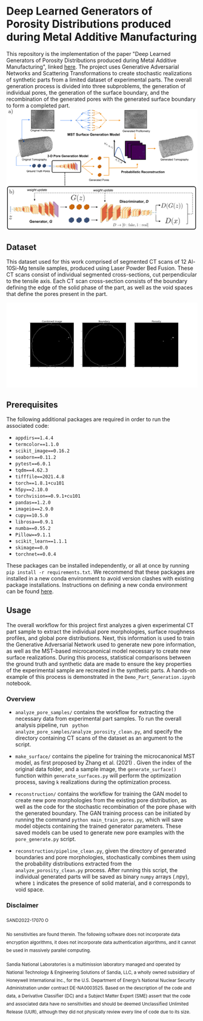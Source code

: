 # Deep Learned Generators of Porosity Distributions produced during Metal Additive Manufacturing


This repository is the implementation of the paper "Deep Learned Generators of Porosity Distributions produced during Metal Additive Manufacturing", linked [here](https://arxiv.org/abs/2205.05794). The project uses Generative Adversarial Networks and Scattering Transformations to create stochastic realizations of synthetic parts from a limited dataset of experimental parts. The overall generation process is divided into three subproblems, the generation of individual pores, the generation of the surface boundary, and the recombination of the generated pores with the generated surface boundary to form a completed part.
![Methodology](images/updated_large_schematic.png)

## Dataset
This dataset used for this work comprised of segmented CT scans of 12 Al-10Si-Mg tensile samples, produced using Laser Powder Bed Fusion. These CT scans consist of individual segmented cross-sections, cut perpendicular to the tensile axis. Each CT scan cross-section consists of the boundary defining the edge of the solid phase of the part, as well as the void spaces that define the pores present in the part. 


![Data Sample](images/data_example.png)

## Prerequisites 
The following additional packages are required in order to run the associated code:
* ```appdirs==1.4.4```
* ```termcolor==1.1.0```
* ```scikit_image==0.16.2```
* ```seaborn==0.11.2```
* ```pytest==6.0.1```
* ```tqdm==4.62.3```
* ```tifffile==2021.4.8```
* ```torch==1.8.1+cu101```
* ```h5py==2.10.0```
* ```torchvision==0.9.1+cu101```
* ```pandas==1.2.0```
* ```imageio==2.9.0```
* ```cupy==10.5.0```
* ```librosa==0.9.1```
* ```numba==0.55.2```
* ```Pillow==9.1.1```
* ```scikit_learn==1.1.1```
* ```skimage==0.0```
* ```torchnet==0.0.4```

These packages can be installed independently, or all at once by running ```pip install -r requirements.txt```. We recommend that these packages are installed in a new conda environment to avoid version clashes with existing package installations. Instructions on defining a new conda environment can be found [here](https://conda.io/projects/conda/en/latest/user-guide/tasks/manage-environments.html).

## Usage
The overall workflow for this project first analyzes a given experimental CT part sample to extract the individual pore morphologies, surface roughness profiles, and global pore distributions. Next, this information is used to train the Generative Adversarial Network used to generate new pore information, as well as the MST-based microcanonical model necessary to create new surface realizations. During this process, statistical comparisons between the ground truth and synthetic data are made to ensure the key properties of the experimental sample are recreated in the synthetic parts. A hands-on example of this process is demonstrated in the ```Demo_Part_Generation.ipynb``` notebook. 


### Overview
* ```analyze_pore_samples/``` contains the workflow for extracting the necessary data from experimental part samples. To run the overall analysis pipeline, run ``` python analyze_pore_samples/analyze_porosity_clean.py```, and specify the directory containing CT scans of the dataset as an argument to the script. 

* ```make_surface/``` contains the pipeline for training the microcanonical MST model, as first proposed by Zhang et al. (2021) [](https://www.sciencedirect.com/science/article/pii/S106352032100004X). Given  the index of the original data folder, and a sample image, the ```generate_surface()``` function within ```generate_surfaces.py``` will perform the optimization process, saving ```k``` realizations during the optimization process.

* ```reconstruction/``` contains the workflow for training the GAN model to create new pore morphologies from the existing pore distribution, as well as the code for the stochastic recombination of the pore phase with the generated boundary. The GAN training process can be initiated by running the command ```python main_train_pores.py```, which will save model objects containing the trained generator parameters. These saved models can be used to generate new pore examples with the ```pore_generate.py``` script. 

* ```reconstruction/pipeline_clean.py```, given the directory of generated boundaries and pore morphologies, stochastically combines them using the probability distributions extracted from the ```analyze_porosity_clean.py``` process. After running this script, the individual generated parts will be saved as binary ```numpy``` arrays (.npy), where `1` indicates the presence of solid material, and `0` corresponds to void space.


### Disclaimer
<sub> SAND2022-17070 O <sub>
  
  
<sub>No sensitivities are found therein. The following software does not incorporate data encryption
algorithms, it does not incorporate data authentication algorithms, and it cannot be used in
massively parallel computing.<sub>

<sub>Sandia National Laboratories is a multimission laboratory managed and operated by National Technology & Engineering Solutions of Sandia, LLC, a wholly owned subsidiary of Honeywell International Inc., for the U.S. Department of Energy’s National Nuclear Security Administration under contract DE-NA0003525. 
Based on the description of the code and data, a Derivative Classifier (DC) and a Subject Matter Expert (SME) assert that the code and associated data have no sensitivities and should be deemed Unclassified Unlimited Release (UUR), although they did not physically review every line of code due to its size.<sub>
